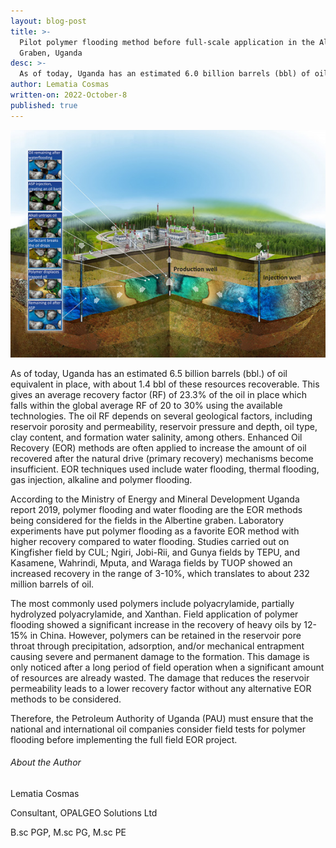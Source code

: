 ```yaml
---
layout: blog-post
title: >-
  Pilot polymer flooding method before full-scale application in the Albertine
  Graben, Uganda
desc: >-
  As of today, Uganda has an estimated 6.0 billion barrels (bbl) of oil equivalent in place, with about 1.4 bbl of these resources recoverable. This gives an average recovery factor (RF) of 23.3% of the oil in place which falls within the global average RF of 20 to 30% using the available technologies. 
author: Lematia Cosmas
written-on: 2022-October-8
published: true
---
```



![Crested Crane](\images\blogimages\polymer.jpg)

As of today, Uganda has an estimated 6.5 billion barrels (bbl.) of oil equivalent in place, with about 1.4 bbl of these resources recoverable. This gives an average recovery factor (RF) of 23.3% of the oil in place which falls within the global average RF of 20 to 30% using the available technologies. The oil RF depends on several geological factors, including reservoir porosity and permeability, reservoir pressure and depth, oil type, clay content, and formation water salinity, among others. Enhanced Oil Recovery (EOR) methods are often applied to increase the amount of oil recovered after the natural drive (primary recovery) mechanisms become insufficient. EOR techniques used include water flooding, thermal flooding, gas injection, alkaline and polymer flooding.


According to the Ministry of Energy and Mineral Development Uganda report 2019, polymer flooding and water flooding are the EOR methods being considered for the fields in the Albertine graben. Laboratory experiments have put polymer flooding as a favorite EOR method with higher recovery compared to water flooding. Studies carried out on Kingfisher field by CUL; Ngiri, Jobi-Rii, and Gunya fields by TEPU, and Kasamene, Wahrindi, Mputa, and Waraga fields by TUOP showed an increased recovery in the range of 3-10%, which translates to about 232 million barrels of oil.


The most commonly used polymers include polyacrylamide, partially hydrolyzed polyacrylamide, and Xanthan. Field application of polymer flooding showed a significant increase in the recovery of heavy oils by 12-15% in China. However, polymers can be retained in the reservoir pore throat through precipitation, adsorption, and/or mechanical entrapment causing severe and permanent damage to the formation. This damage is only noticed after a long period of field operation when a significant amount of resources are already wasted. The damage that reduces the reservoir permeability leads to a lower recovery factor without any alternative EOR methods to be considered. 


Therefore, the Petroleum Authority of Uganda (PAU) must ensure that the national and international oil companies consider field tests for polymer flooding before implementing the full field EOR project.



###### About the Author

Lematia Cosmas

Consultant, OPALGEO Solutions Ltd

B.sc PGP, M.sc PG, M.sc PE

